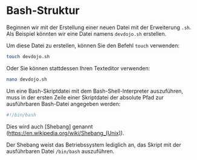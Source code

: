# Bash-Struktur

Beginnen wir mit der Erstellung einer neuen Datei mit der Erweiterung `.sh`. Als Beispiel könnten wir eine Datei namens `devdojo.sh` erstellen.

Um diese Datei zu erstellen, können Sie den Befehl `touch` verwenden:

```bash
touch devdojo.sh
```

Oder Sie können stattdessen Ihren Texteditor verwenden:

```bash
nano devdojo.sh
```

Um eine Bash-Skriptdatei mit dem Bash-Shell-Interpreter auszuführen, muss in der ersten Zeile einer Skriptdatei der absolute Pfad zur ausführbaren Bash-Datei angegeben werden:

```bash
#!/bin/bash
```

Dies wird auch [Shebang] genannt (https://en.wikipedia.org/wiki/Shebang_(Unix)).

Der Shebang weist das Betriebssystem lediglich an, das Skript mit der ausführbaren Datei `/bin/bash` auszuführen.
